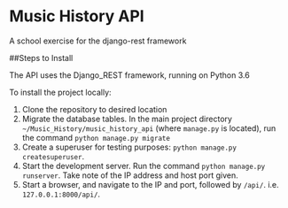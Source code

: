 # Music History API 

A school exercise for the django-rest framework

##Steps to Install

The API uses the Django_REST framework, running on Python 3.6

To install the project locally:

1. Clone the repository to desired location
1. Migrate the database tables. In the main project directory `~/Music_History/music_history_api` (where `manage.py` is located), run the command `python manage.py migrate`
1. Create a superuser for testing purposes: `python manage.py createsuperuser`.
1. Start the development server. Run the command `python manage.py runserver`. Take note of the IP address and host port given.
1. Start a browser, and navigate to the IP and port,  followed by `/api/`. i.e. ```127.0.0.1:8000/api/```.


